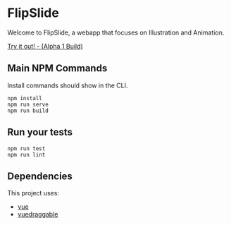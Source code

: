 # FlipSlide

Welcome to FlipSlide, a webapp that focuses on Illustration and Animation. 

[Try it out! - (Alpha 1 Build)](https://plachenko.github.io/)

## Main NPM Commands
Install commands should show in the CLI. 
```
npm install
npm run serve
npm run build
```

## Run your tests
```
npm run test
npm run lint
```

## Dependencies
This project uses:
- [vue](https://github.com/vuejs/vue)
- [vuedraggable](https://github.com/SortableJS/Vue.Draggable)
